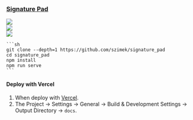 ### [Signature Pad](https://github.com/szimek/signature_pad)

![](https://img.shields.io/github/license/szimek/signature_pad?style=flat-square)<br />
[![](https://img.shields.io/github/last-commit/scillidan/signature_pad/main?label=last%20commit%20(fork)&style=flat-square)](https://github.com/scillidan/signature_pad)<br />
![](https://img.shields.io/badge/Vercel-black?style=flat&logo=Vercel&logoColor=white)

````{tab} From source
```sh
git clone --depth=1 https://github.com/szimek/signature_pad
cd signature_pad
npm install
npm run serve
```
````

#### Deploy with Vercel

1. When deploy with [Vercel](https://vercel.com).
2. The Project → Settings → General → Build & Development Settings → Output Directory → `docs`.